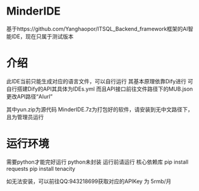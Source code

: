 # MinderIDE
基于https://github.com/Yanghaopor/ITSQL_Backend_framework框架的AI智能IDE，现在只属于测试版本

# 介绍
此IDE当前只能生成对应的语言文件，可以自行运行
其基本原理依靠Dify进行
可自行搭建Dify的API其具体为IDEs.yml
而且API接口前往文件路径下的MUB.json更改API路径“AIurl”

其中yun.zip为源代码
MinderIDE.7z为打包好的软件，请安装到无中文路径下，且为管理员运行

# 运行环境
需要python才能完好运行
python未封装
运行前请运行
核心依赖库
pip install requests
pip install tenacity

如无法安装，可以前往QQ:943218699获取对应的APIKey 为 5rmb/月


